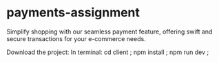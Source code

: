 # payments-assignment

Simplify shopping with our seamless payment feature, offering swift and secure transactions for your e-commerce needs.

Download the project: 
In terminal:
cd client ;
npm install ;
npm run dev ;
